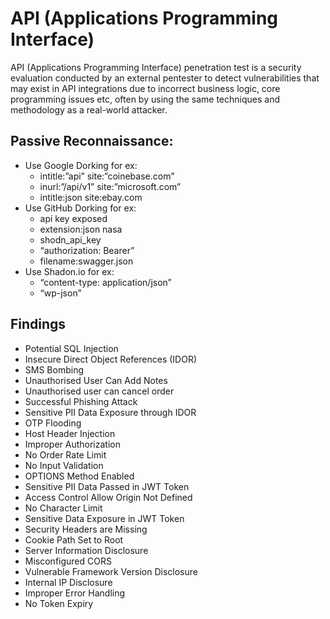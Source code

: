 # API (Applications Programming Interface)

API (Applications Programming Interface) penetration test is a security evaluation conducted by an external pentester to detect vulnerabilities that may exist in API integrations due to incorrect business logic, core programming issues etc, often by using the same techniques and methodology as a real-world attacker.

## Passive Reconnaissance:
- Use Google Dorking for ex:
  - intitle:”api” site:”coinebase.com”
  - inurl:”/api/v1” site:”microsoft.com”
  - intitle:json site:ebay.com
- Use GitHub Dorking for ex:
  - api key exposed
  - extension:json nasa
  - shodn_api_key
  - “authorization: Bearer”
  - filename:swagger.json
- Use Shadon.io for ex:
  - “content-type: application/json”
  - “wp-json”

## Findings
  - Potential SQL Injection
  - Insecure Direct Object References (IDOR)
  - SMS Bombing
  - Unauthorised User Can Add Notes
  - Unauthorised user can cancel order
  - Successful Phishing Attack
  - Sensitive PII Data Exposure through IDOR
  - OTP Flooding
  - Host Header Injection
  - Improper Authorization
  - No Order Rate Limit
  - No Input Validation
  - OPTIONS Method Enabled
  - Sensitive PII Data Passed in JWT Token
  - Access Control Allow Origin Not Defined
  - No Character Limit
  - Sensitive Data Exposure in JWT Token
  - Security Headers are Missing
  - Cookie Path Set to Root
  - Server Information Disclosure
  - Misconfigured CORS
  - Vulnerable Framework Version Disclosure 
  - Internal IP Disclosure 
  - Improper Error Handling
  - No Token Expiry
